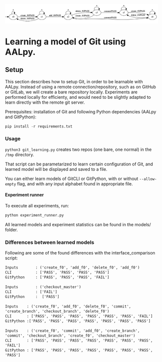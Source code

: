 ![Learned Git Model](https://github.com/taburg/git-learning/blob/main/models/learned_model.PNG)

# Learning a model of Git using AALpy.

## Setup
This section describes how to setup Git, in order to be learnable with AALpy. Instead of using a remote connection/repository, such as on GitHub or GitLab, we will create a bare repository locally.
Experiments are performed locally for efficienty, and would need to be slightly adapted to learn directly with the remote git server.

Prerequisites: installation of Git and following Python dependencies (AALpy and GitPython):
```python
pip install -r requirements.txt
```

### Usage

`python3 git_learning.py` creates two repos (one bare, one normal) in the `/tmp` directory.

That script can be parametarized to learn certain configuration of Git, and learned model will be displayed and saved to a file.

You can either learn models of GitCLI or GitPython, with or without `--allow-empty` flag, and with any input alphabet found in appropriate file.

#### Experiment runner

To execute all experiments, run:
```python
python experiment_runner.py
```

All learned models and experiment statistics can be found in the models/ folder. 

### Differences between learned models

Following are some of the found differences with the interface_comparison script:
```
Inputs        : ('create_f0', 'add_f0', 'delete_f0', 'add_f0')
CLI           : ['PASS', 'PASS', 'PASS', 'PASS']
GitPython     : ['PASS', 'PASS', 'PASS', 'FAIL']

Inputs        : ('checkout_master')
CLI           : ['FAIL']
GitPython     :  ['PASS']

Inputs    : ('create_f0', 'add_f0', 'delete_f0', 'commit', 'create_branch', 'checkout_branch', 'delete_f0')
CLI       : ['PASS', 'PASS', 'PASS', 'PASS', 'PASS', 'PASS', 'FAIL']
GitPython :['PASS', 'PASS', 'PASS', 'PASS', 'PASS', 'PASS', 'PASS']

Inputs    : ('create_f0', 'commit', 'add_f0', 'create_branch', 'commit', 'checkout_branch', 'create_f0', 'checkout_master')
CLI       : ['PASS', 'PASS', 'PASS', 'PASS', 'PASS', 'PASS', 'PASS', 'FAIL']
GitPython : ['PASS', 'PASS', 'PASS', 'PASS', 'PASS', 'PASS', 'PASS', 'PASS']
```